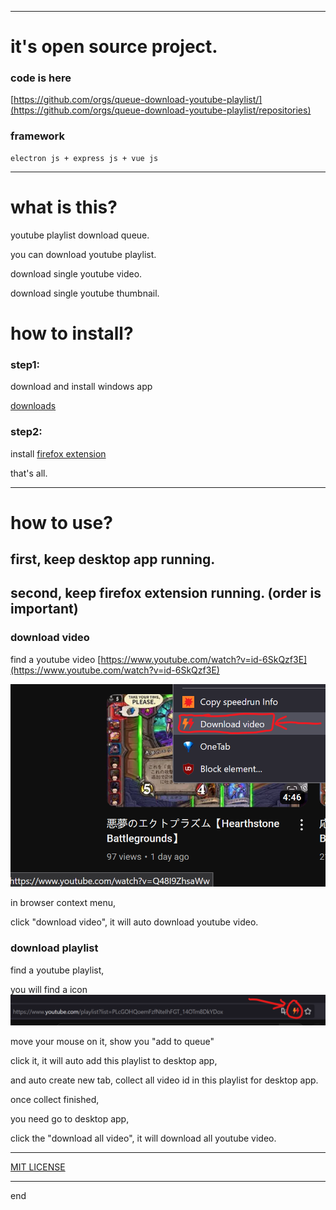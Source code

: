 
---

# it's open source project.

### code is here

[https://github.com/orgs/queue-download-youtube-playlist/](https://github.com/orgs/queue-download-youtube-playlist/repositories)

### framework

```text
electron js + express js + vue js
```

---

# what is this?

youtube playlist download queue.

you can download youtube playlist.

download single youtube video.

download single youtube thumbnail.

# how to install?

### step1:

download and install windows app

[downloads](https://bitbucket.org/vacantthinker/queue-download-desktop/downloads/)

### step2:

install [firefox extension](https://addons.mozilla.org/zh-CN/firefox/addon/ytb-playlist-download-queue/)

that's all.


---

# how to use?

## first, keep desktop app running.

## second, keep firefox extension running. (order is important)

### download video

find a youtube video [https://www.youtube.com/watch?v=id-6SkQzf3E](https://www.youtube.com/watch?v=id-6SkQzf3E)

![/image/downlaod_video.png](/image/downlaod_video.png)

in browser context menu,

click "download video", it will auto download youtube video.

### download playlist

find a youtube playlist,

you will find a icon ![/image/add_to_queue.png](/image/add_to_queue.png)

move your mouse on it, show you "add to queue"

click it, it will auto add this playlist to desktop app,

and auto create new tab, collect all video id in this playlist for desktop app.

once collect finished,

you need go to desktop app,

click the "download all video", it will download all youtube video.

---

[MIT LICENSE](https://github.com/queue-download-youtube-playlist/queue-download-desktop/blob/main/LICENSE)

---

end